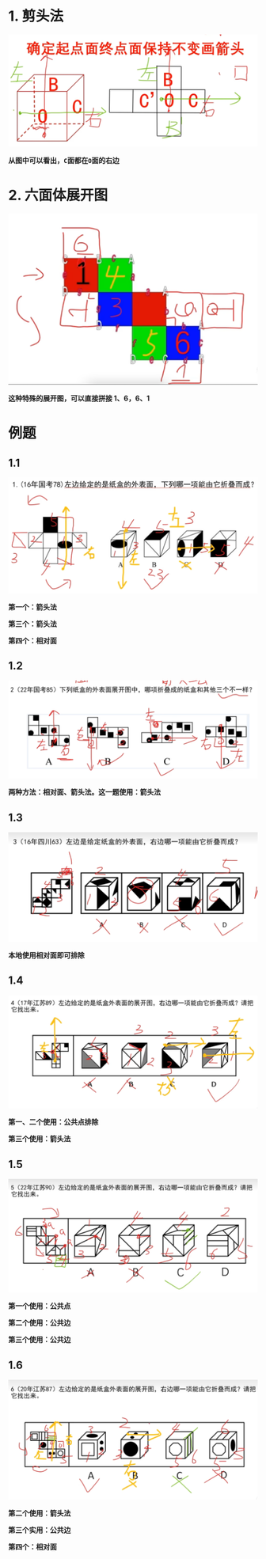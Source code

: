 # 1. 剪头法

![img.png](img.png)

**从图中可以看出，`C`面都在`O`面的右边**

# 2. 六面体展开图

![img_1.png](img_1.png)

**这种特殊的展开图，可以直接拼接 1、6，6、1**

# 例题

## 1.1 

![img_2.png](img_2.png)

**第一个：箭头法**

**第三个：箭头法**

**第四个：相对面**

## 1.2

![img_3.png](img_3.png)

**两种方法：相对面、箭头法。这一题使用：箭头法**

## 1.3

![img_4.png](img_4.png)

**本地使用相对面即可排除**

## 1.4 

![img_5.png](img_5.png)

**第一、二个使用：公共点排除**

**第三个使用：箭头法**

## 1.5 

![img_6.png](img_6.png)

**第一个使用：公共点**

**第二个使用：公共边**

**第三个使用：公共边**

## 1.6

![img_7.png](img_7.png)

**第二个使用：箭头法**

**第三个实用：公共边**

**第四个：相对面**